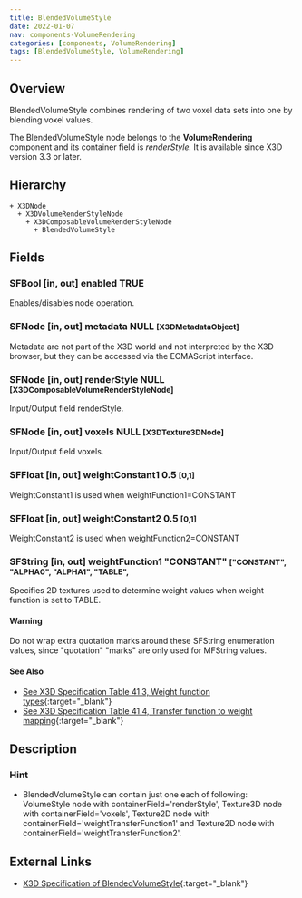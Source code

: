 ```yaml
---
title: BlendedVolumeStyle
date: 2022-01-07
nav: components-VolumeRendering
categories: [components, VolumeRendering]
tags: [BlendedVolumeStyle, VolumeRendering]
---
```

<style>
.post h3 {
  word-spacing: 0.2em;
}
</style>

## Overview

BlendedVolumeStyle combines rendering of two voxel data sets into one by blending voxel values.

The BlendedVolumeStyle node belongs to the **VolumeRendering** component and its container field is *renderStyle.* It is available since X3D version 3.3 or later.

## Hierarchy

```
+ X3DNode
  + X3DVolumeRenderStyleNode
    + X3DComposableVolumeRenderStyleNode
      + BlendedVolumeStyle
```

## Fields

### SFBool [in, out] **enabled** TRUE

Enables/disables node operation.

### SFNode [in, out] **metadata** NULL <small>[X3DMetadataObject]</small>

Metadata are not part of the X3D world and not interpreted by the X3D browser, but they can be accessed via the ECMAScript interface.

### SFNode [in, out] **renderStyle** NULL <small>[X3DComposableVolumeRenderStyleNode]</small>

Input/Output field renderStyle.

### SFNode [in, out] **voxels** NULL <small>[X3DTexture3DNode]</small>

Input/Output field voxels.

### SFFloat [in, out] **weightConstant1** 0.5 <small>[0,1]</small>

WeightConstant1 is used when weightFunction1=CONSTANT

### SFFloat [in, out] **weightConstant2** 0.5 <small>[0,1]</small>

WeightConstant2 is used when weightFunction2=CONSTANT

### SFString [in, out] **weightFunction1** "CONSTANT" <small>["CONSTANT", "ALPHA0", "ALPHA1", "TABLE",</small>

Specifies 2D textures used to determine weight values when weight function is set to TABLE.

#### Warning

Do not wrap extra quotation marks around these SFString enumeration values, since "quotation" "marks" are only used for MFString values.

#### See Also

- [See X3D Specification Table 41.3, Weight function types](https://www.web3d.org/files/specifications/19775-1/V3.3/Part01/components/volume.html#t-WeightFunctionTypes){:target="_blank"}
- [See X3D Specification Table 41.4, Transfer function to weight mapping](https://www.web3d.org/documents/specifications/19775-1/V4.0/Part01/components/volume.html#t-transferFunctionToWeightMapping){:target="_blank"}

## Description

### Hint

- BlendedVolumeStyle can contain just one each of following: VolumeStyle node with containerField='renderStyle', Texture3D node with containerField='voxels', Texture2D node with containerField='weightTransferFunction1' and Texture2D node with containerField='weightTransferFunction2'.

## External Links

- [X3D Specification of BlendedVolumeStyle](https://www.web3d.org/documents/specifications/19775-1/V4.0/Part01/components/volume.html#BlendedVolumeStyle){:target="_blank"}
